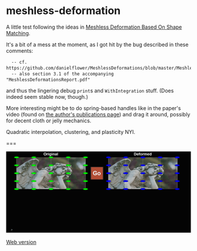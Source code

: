 # meshless-deformation
A little test following the ideas in [Meshless Deformation Based On Shape Matching](https://graphics.stanford.edu/courses/cs468-05-fall/Papers/p471-muller.pdf).

It's a bit of a mess at the moment, as I got hit by the bug described in these comments:

```
  -- cf. https://github.com/danielflower/MeshlessDeformations/blob/master/MeshlessDeformations/DeformableObject.cpp#L127
  -- also section 3.1 of the accompanying "MeshlessDeformationsReport.pdf"
```

and thus the lingering debug `print`s and `WithIntegration` stuff. (Does indeed seem stable now, though.)

More interesting might be to do spring-based handles like in the paper's video (found on [the author's publications page]( https://matthias-research.github.io/pages/publications/publications.html))
and drag it around, possibly for decent cloth or jelly mechanics.

Quadratic interpolation, clustering, and plasticity NYI.

===

![image](deform1.gif)

[Web version](https://ggcrunchy.github.io/projects/deform/)


